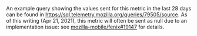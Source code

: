 ---
---
An example query showing the values sent for this metric in the last 28 days can be found in https://sql.telemetry.mozilla.org/queries/79505/source.
As of this writing (Apr 21, 2021), this metric will often be sent as null due to an implementation issue:
see [mozilla-mobile/fenix#19147](https://github.com/mozilla-mobile/fenix/issues/19147) for details.
